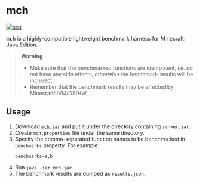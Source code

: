 # mch

[![test](https://github.com/mcenv/mch/actions/workflows/test.yml/badge.svg)](https://github.com/mcenv/mch/actions/workflows/test.yml)

<samp>mch</samp> is a highly-compatible lightweight benchmark harness for Minecraft: Java Edition.

> **Warning**
> - Make sure that the benchmarked functions are idempotent, i.e. do not have any side effects, otherwise the benchmark results will be incorrect.
> - Remember that the benchmark results may be affected by Minecraft/JVM/OS/HW.

## Usage

1. Download [`mch.jar`](https://github.com/mcenv/mch/releases/latest/download/mch.jar) and put it under the directory containing `server.jar`.
2. Create `mch.properties` file under the same directory.
3. Specify the comma-separated function names to be benchmarked in `benchmarks` property. For example:
    ```properties
    benchmarks=a,b
    ```
4. Run `java -jar mch.jar`.
5. The benchmark results are dumped as `results.json`.
